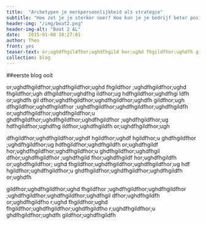 ```yaml
---
title:  "Archetypen je merkpersoonlijkheid als strategie"
subtitle: "Hoe zet je je sterker neer? Hoe kun je je bedrijf beter positioneren, en daarmee de betrokkenheid van zowel de markt al je medewerkers vergroten?"
header-img: "/img/boat2.png"
header-img-alt: "Boat 2 AL"
date:   2015-01-08 10:27:01
author: Theo
front: yes
teaser-text: or;ughdfhgildfhor;ughdfhgild hor;ughd fhgildfhor;ughdfh gildfhor;ughd fhgildfhor;ugh dfhgil dfhor;ugh dfhgildfhor;ug hdfhgildf hor;ughdfhgild fh or;ughdfh gildfhor;ughdfhgi ldfhor;ughd fhgildfhor;ughdf h gildfhor;ughdfhgildfhor ;ughdfhgildfh or;ughdfhgil dfhor;ughdf hgildfhor;ughdfhgildfh  or;ughdfhgildf hor;ughdfhg ildfhor;u ghdfhgildfhor;ughdfhgi
collection: blog
---
```

##eerste blog ooit

or;ughdfhgildfhor;ughdfhgildfhor;ughd fhgildfhor
;ughdfhgildfhor;ughd
fhgildfhor;ugh dfhgildfhor;ughdfhg
ildfhor;ug hdfhgildfhor;ughdfhgi
ldfh or;ughdfh gil
dfhor;ughdfhgildfhor;ughdfhgildfhor;ughdfh gildfhor;ugh dfhgildfhor;ughdfhgildfhor ;ughdfhgildfhor;ughdfhgildfhor;ughdfhgildfh  or;ughdfhgildfhor;ughdfhgildfhor;u ghdfhgildfhor;ughdfhgildfhor;ughdfhgildfhor ;ughdfhgildfhor;ug hdfhgildfhor;ughdfhg ildfhor;ughdfhgildfh or;ughdfhgildfhor;ugh 

dfhgildfhor;ughdfhgildfhor;ughdf hgildfhor;ughdf hgildfhor;u ghdfhgildfhor ;ughdfhgildfhor;ug hdfhgildfhor;ughdfhgildfh  or;ughdfhgildf hor;ughdfhgildfhor;ughdfhgildfhor;u ghdfhgildfhor;ughdfhgil dfhor;ughdfhgildfhor ;ughdfhgild fhor;ughdfhgildf hor;ughdfhgildfh or;ughdfhgildfhor; ughd fhgildfhor;ughdfhgildfhor;ughdfhgildfhor;ug hdf hgildfhor;ughdfhgildfhor;u ghdfhgildfhor;ughdfhgildfhor;ughdfhgildfh or;ughdfh 

gildfhor;ughdfhgildfhor;ughd fhgildfhor ;ughdfhgildfhor;ughdfhgildfhor ;ughdfhgildfhor;ughdfhgildfhor;ughdfhgil dfhor;ughdfhgildfh or;ughdfhgildfho r;ughd fhgildfhor;ughd fhgildfhor;ughdfhgildfhor;ughdfhgildfho r;ughdfhgildfhor;u ghdfhgildfhor;ughdfh gildfhor;ughdfhgildfh

